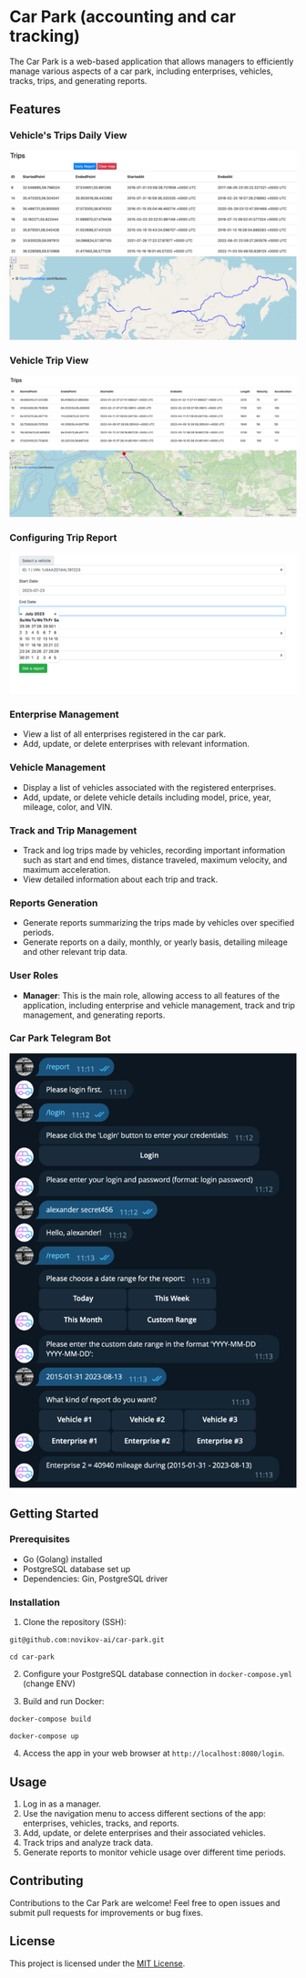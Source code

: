 # Car Park (accounting and car tracking)

The Car Park is a web-based application that allows managers to efficiently manage various aspects of a car park, including enterprises, vehicles, tracks, trips, and generating reports.

## Features

### Vehicle's Trips Daily View

![resources](resources/tracks.jpg)

### Vehicle Trip View

![resources](resources/trips.jpg)

### Configuring Trip Report

![resources](resources/report.jpg)

### Enterprise Management

- View a list of all enterprises registered in the car park.
- Add, update, or delete enterprises with relevant information.

### Vehicle Management

- Display a list of vehicles associated with the registered enterprises.
- Add, update, or delete vehicle details including model, price, year, mileage, color, and VIN.

### Track and Trip Management

- Track and log trips made by vehicles, recording important information such as start and end times, distance traveled, maximum velocity, and maximum acceleration.
- View detailed information about each trip and track.

### Reports Generation

- Generate reports summarizing the trips made by vehicles over specified periods.
- Generate reports on a daily, monthly, or yearly basis, detailing mileage and other relevant trip data.

### User Roles

- **Manager**: This is the main role, allowing access to all features of the application, including enterprise and vehicle management, track and trip management, and generating reports.

### Car Park Telegram Bot

![resources](resources/bot.jpg)

## Getting Started

### Prerequisites

- Go (Golang) installed
- PostgreSQL database set up
- Dependencies: Gin, PostgreSQL driver

### Installation

1. Clone the repository (SSH):

~~~
git@github.com:novikov-ai/car-park.git
~~~

~~~
cd car-park
~~~

2. Configure your PostgreSQL database connection in `docker-compose.yml` (change ENV)

3. Build and run Docker:

~~~
docker-compose build
~~~

~~~
docker-compose up
~~~

4. Access the app in your web browser at `http://localhost:8080/login`.

## Usage

1. Log in as a manager.
2. Use the navigation menu to access different sections of the app: enterprises, vehicles, tracks, and reports.
3. Add, update, or delete enterprises and their associated vehicles.
4. Track trips and analyze track data.
5. Generate reports to monitor vehicle usage over different time periods.

## Contributing

Contributions to the Car Park are welcome! Feel free to open issues and submit pull requests for improvements or bug fixes.

## License

This project is licensed under the [MIT License](LICENSE).
